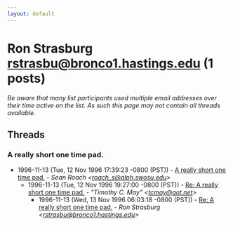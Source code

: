 ```yaml
---
layout: default
---
```


# Ron Strasburg <rstrasbu@bronco1.hastings.edu> (1 posts)

_Be aware that many list participants used multiple email addresses over their time active on the list. As such this page may not contain all threads available._

## Threads

### A really short one time pad.
+ 1996-11-13 (Tue, 12 Nov 1996 17:39:23 -0800 (PST)) - [A really short one time pad.](/archive/1996/11/59cdd8b1641e720857abc3d643020357f2e239b37b1abb730c538147a94897c4) - _Sean Roach \<roach_s@alph.swosu.edu\>_
  + 1996-11-13 (Tue, 12 Nov 1996 19:27:00 -0800 (PST)) - [Re: A really short one time pad.](/archive/1996/11/9ac9b7f81ad37e1baaf276e0168b39e449cdfb78d04e1b9822cf213f740f0ff0) - _"Timothy C. May" \<tcmay@got.net\>_
    + 1996-11-13 (Wed, 13 Nov 1996 06:03:18 -0800 (PST)) - [Re: A really short one time pad.](/archive/1996/11/f325169f1da4ac1f68ae172ea3a97c553422dc9377bb3e497880dc14e2539f6b) - _Ron Strasburg \<rstrasbu@bronco1.hastings.edu\>_

